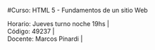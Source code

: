 #Curso: HTML 5 - Fundamentos de un sitio Web

Horario: Jueves turno noche 19hs |      
Código: 49237 |   
Docente: Marcos Pinardi |    

